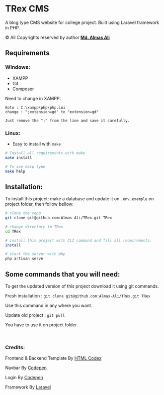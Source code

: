 # TRex CMS

A blog type CMS website for college project. Built using Laravel framework in PHP.

© All Copyrights reserved by author **[Md. Almas Ali][1]**

## Requirements
    
### Windows:

- XAMPP
- Git
- Composer


Need to change in XAMPP: 

    Goto : C:\xampp\php\php.ini
    change : ";extension=gd" to "extension=gd"

    Just remove the ";" from the line and save it carefully.


### Linux:

- Easy to install with `make`


```bash
# Install all requirements with make
make install

# To see help type
make help
```


## Installation:

To install this project:
make a database and update it on `.env.example` on project folder, then follow bellow:

```bash
# clone the repo
git clone git@github.com:Almas-Ali/TRex.git TRex

# change directory to TRex
cd TRex

# install this project with CLI command and fill all requirements.
install

# start the server with php
php artisan serve
```

## Some commands that you will need:

To get the updated version of this project download it using git commands. <br>

Fresh installation : `git clone git@github.com:Almas-Ali/TRex.git TRex`

Use this command in any where you want.

Update old project : `git pull`

You have to use it on project folder.




<br>

### Credits:
<p>Frontend & Backend Template By <a href="https://htmlcodex.com">HTML Codex</a></p>
<p>Navbar By <a href="https://codepen.io/acarlie/pen/JjPKmmV">Codepen</a></p>
<p>Login By <a href="https://codepen.io/KY64/pen/jJdwBp">Codepen</a></p>
<p>Framework By <a href="https://laravel.com">Laravel</a></p>


[1]: <https://github.com/Almas-Ali> "Md. Almas Ali Github"

